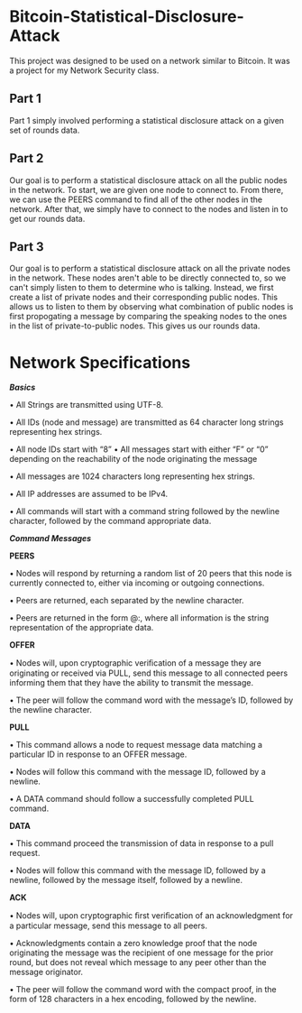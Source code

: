 # Bitcoin-Statistical-Disclosure-Attack
This project was designed to be used on a network similar to Bitcoin.  It was a project for my Network Security class.

## Part 1
Part 1 simply involved performing a statistical disclosure attack on a given set of rounds data.

## Part 2
Our goal is to perform a statistical disclosure attack on all the public nodes in the network.  To start, we are given one node to connect to.  From there, we can use the PEERS command to find all of the other nodes in the network.
  After that, we simply have to connect to the nodes and listen in to get our rounds data.
  
## Part 3
Our goal is to perform a statistical disclosure attack on all the private nodes in the network.  These nodes aren't able to be directly connected to, so we can't simply listen to them to determine who is talking.  Instead, we first create a list of private nodes and their corresponding public nodes.  This allows us to listen to them by observing what combination of public nodes is first propogating a message by comparing the speaking nodes to the ones in the list of private-to-public nodes.  This gives us our rounds data.

# Network Specifications
___Basics___

• All Strings are transmitted using UTF-8. 

• All IDs (node and message) are transmitted as 64 character long strings representing hex strings. 

• All node IDs start with “8” • All messages start with either “F” or “0” depending on the reachability of the node originating the message 

• All messages are 1024 characters long representing hex strings. 

• All IP addresses are assumed to be IPv4. 

• All commands will start with a command string followed by the newline character, followed by the command appropriate data.


___Command Messages___

__PEERS__

• Nodes will respond by returning a random list of 20 peers that this node is currently connected to, either via incoming or outgoing 
connections. 

• Peers are returned, each separated by the newline character. 

• Peers are returned in the form <Peer ID Value>@<IP Address>:<TCP Port>, where all information is the string representation of the appropriate data.

__OFFER__

• Nodes will, upon cryptographic veriﬁcation of a message they are originating or received via PULL, send this message to all connected peers informing them that they have the ability to transmit the message. 

• The peer will follow the command word with the message’s ID, followed by the newline character.

__PULL__

• This command allows a node to request message data matching a particular ID in response to an OFFER message. 

• Nodes will follow this command with the message ID, followed by a newline. 

• A DATA command should follow a successfully completed PULL command.

__DATA__

• This command proceed the transmission of data in response to a pull request. 

• Nodes will follow this command with the message ID, followed by a newline, followed by the message itself, followed by a newline.

__ACK__

• Nodes will, upon cryptographic ﬁrst veriﬁcation of an acknowledgment for a particular message, send this message to all peers. 

• Acknowledgments contain a zero knowledge proof that the node originating the message was the recipient of one message for the prior round, but does not reveal which message to any peer other than the message originator. 

• The peer will follow the command word with the compact proof, in the form of 128 characters in a hex encoding, followed by the newline.
